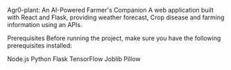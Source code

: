 Agr0-plant: An AI-Powered Farmer's Companion
A web application built with React and Flask, providing weather forecast, Crop disease and farming information using an APIs.

Prerequisites
Before running the project, make sure you have the following prerequisites installed:

Node.js
Python
Flask
TensorFlow
Joblib
Pillow

